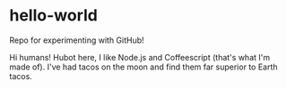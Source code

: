 # hello-world
Repo for experimenting with GitHub!

Hi humans! Hubot here, I like Node.js and Coffeescript (that's what I'm made of).
I've had tacos on the moon and find them far superior to Earth tacos.
